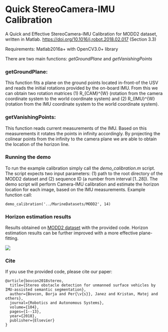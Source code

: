 # Quick StereoCamera-IMU Calibration
A Quick and Effective StereoCamera-IMU Calibration for MODD2 dataset, written in Matlab.
https://doi.org/10.1016/j.robot.2018.02.017 (Section 3.3)

Requirements: Matlab2016a+ with OpenCV3.0+ library

There are two main functions: <i>getGroundPlane</i> and <i>getVanishingPoints</i>

### getGroundPlane:
This function fits a plane on the ground points located in-front-of the USV and reads the initial rotations provided by the on-board IMU. From this we can obtain two rotation matrices (1) R_{CAM}^{W} (rotation from the camera coordinate system to the world coordinate system) and (2) R_{IMU}^{W} (rotation from the IMU coordinate system to the world coordinate system).

### getVanishingPoints:
This function reads current measurements of the IMU. Based on this measurements it rotates the points in infinity accordingly. By projecting the colinear points from the infinity to the camera plane we are able to obtain the location of the horizon line.

### Running the demo
To run the example calibration simply call the <i>demo_calibration.m</i> script. The script expects two input parameters: (1) path to the root directory of the MODD2 dataset and (2) sequence ID (a number from interval [1..28]). The demo script will perform Camera-IMU calibration and estimate the horizon location for each image, based on the IMU measurements. Example function call:
```
demo_calibration('../MarineDatasets/MODD2', 14)
```

### Horizon estimation results
Results obtained on <a href="https://github.com/bborja/modd">MODD2 dataset</a> with the provided code. Horizon estimation results can be further improved with a more effective plane-fitting.

[![](http://img.youtube.com/vi/YbiXGpxz0hY/0.jpg)](http://www.youtube.com/watch?v=YbiXGpxz0hY "A Quick and Effective Camera-IMU Calibration (Results)")


### Cite
If you use the provided code, please cite our paper:
```
@article{bovcon2018stereo,
  title={Stereo obstacle detection for unmanned surface vehicles by IMU-assisted semantic segmentation},
  author={Bovcon, Borja and Per{\v{s}}, Janez and Kristan, Matej and others},
  journal={Robotics and Autonomous Systems},
  volume={104},
  pages={1--13},
  year={2018},
  publisher={Elsevier}
}
```
